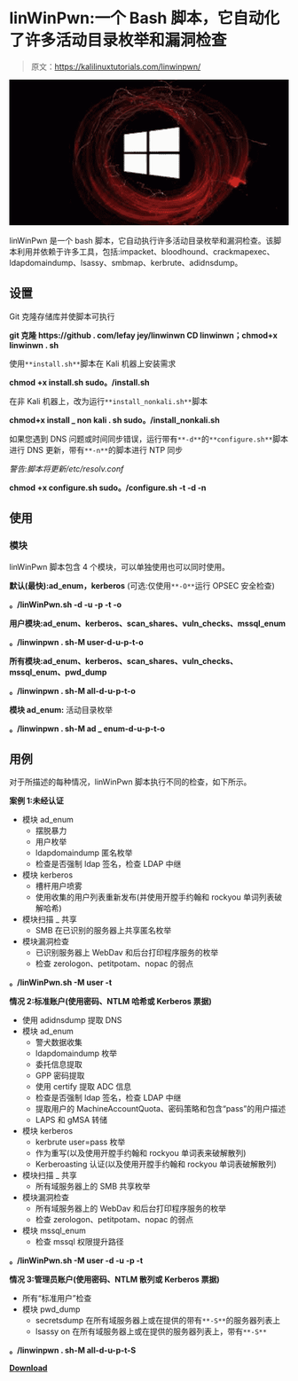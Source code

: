 # linWinPwn:一个 Bash 脚本，它自动化了许多活动目录枚举和漏洞检查

> 原文：<https://kalilinuxtutorials.com/linwinpwn/>

[![](img/6d5cf1f05e6d5f812848fb8358957ad4.png)](https://blogger.googleusercontent.com/img/b/R29vZ2xl/AVvXsEh1dTKAEKE2a9H0lEdbjr8EZ3zm8ghjN1TYTFdAaLMbzu5SZWJjiQlnn-T0cvBWbBo3CmVdAXUMtUYdOkxerferkBVtJF5_drU69D1QB8qXmuQ7cnrO2FhXUj1e8Qyy6HD20zvCgV9e4-nENuTWCI6cX72t9iUi4bnv6KG-sYLiREHqGtjGvIuDUGD-/s728/download.png)

linWinPwn 是一个 bash 脚本，它自动执行许多活动目录枚举和漏洞检查。该脚本利用并依赖于许多工具，包括:impacket、bloodhound、crackmapexec、ldapdomaindump、lsassy、smbmap、kerbrute、adidnsdump。

## 设置

Git 克隆存储库并使脚本可执行

**git 克隆 https://github . com/lefay jey/linwinwn
CD linwinwn；chmod+x linwinwn . sh**

使用`**install.sh**`脚本在 Kali 机器上安装需求

**chmod +x install.sh
sudo。/install.sh**

在非 Kali 机器上，改为运行`**install_nonkali.sh**`脚本

**chmod+x install _ non kali . sh
sudo。/install_nonkali.sh**

如果您遇到 DNS 问题或时间同步错误，运行带有`**-d**`的`**configure.sh**`脚本进行 DNS 更新，带有`**-n**`的脚本进行 NTP 同步

*警告:脚本将更新/etc/resolv.conf*

**chmod +x configure.sh
sudo。/configure.sh -t -d -n**

## 使用

### 模块

linWinPwn 脚本包含 4 个模块，可以单独使用也可以同时使用。

**默认(最快):ad_enum，kerberos** (可选:仅使用`**-O**`运行 OPSEC 安全检查)

**。/linWinPwn.sh -d -u -p -t -o**

**用户模块:ad_enum、kerberos、scan_shares、vuln_checks、mssql_enum**

**。/linwinpwn . sh-M user-d-u-p-t-o**

**所有模块:ad_enum、kerberos、scan_shares、vuln_checks、mssql_enum、pwd_dump**

**。/linwinpwn . sh-M all-d-u-p-t-o**

**模块 ad_enum:** 活动目录枚举

**。/linwinpwn . sh-M ad _ enum-d-u-p-t-o**

## 用例

对于所描述的每种情况，linWinPwn 脚本执行不同的检查，如下所示。

**案例 1:未经认证**

*   模块 ad_enum
    *   摆脱暴力
    *   用户枚举
    *   ldapdomaindump 匿名枚举
    *   检查是否强制 ldap 签名，检查 LDAP 中继
*   模块 kerberos
    *   槽杆用户喷雾
    *   使用收集的用户列表重新发布(并使用开膛手约翰和 rockyou 单词列表破解哈希)
*   模块扫描 _ 共享
    *   SMB 在已识别的服务器上共享匿名枚举
*   模块漏洞检查
    *   已识别服务器上 WebDav 和后台打印程序服务的枚举
    *   检查 zerologon、petitpotam、nopac 的弱点

**。/linWinPwn.sh -M user -t**

**情况 2:标准账户(使用密码、NTLM 哈希或 Kerberos 票据)**

*   使用 adidnsdump 提取 DNS
*   模块 ad_enum
    *   警犬数据收集
    *   ldapdomaindump 枚举
    *   委托信息提取
    *   GPP 密码提取
    *   使用 certify 提取 ADC 信息
    *   检查是否强制 ldap 签名，检查 LDAP 中继
    *   提取用户的 MachineAccountQuota、密码策略和包含“pass”的用户描述
    *   LAPS 和 gMSA 转储
*   模块 kerberos
    *   kerbrute user=pass 枚举
    *   作为重写(以及使用开膛手约翰和 rockyou 单词表来破解散列)
    *   Kerberoasting 认证(以及使用开膛手约翰和 rockyou 单词表破解散列)
*   模块扫描 _ 共享
    *   所有域服务器上的 SMB 共享枚举
*   模块漏洞检查
    *   所有域服务器上的 WebDav 和后台打印程序服务的枚举
    *   检查 zerologon、petitpotam、nopac 的弱点
*   模块 mssql_enum
    *   检查 mssql 权限提升路径

**。/linWinPwn.sh -M user -d -u -p -t**

**情况 3:管理员账户(使用密码、NTLM 散列或 Kerberos 票据)**

*   所有“标准用户”检查
*   模块 pwd_dump
    *   secretsdump 在所有域服务器上或在提供的带有`**-S**`的服务器列表上
    *   lsassy on 在所有域服务器上或在提供的服务器列表上，带有`**-S**`

**。/linwinpwn . sh-M all-d-u-p-t-S**

[**Download**](https://github.com/lefayjey/linWinPwn)